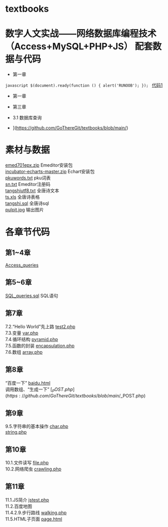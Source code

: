 # textbooks
# 数字人文实战——网络数据库编程技术（Access+MySQL+PHP+JS） 配套数据与代码
* 第一章

 `javascript
$(document).ready(function () {
    alert('RUNOOB');
});
`
[代码1](https://github.com/GoThereGit/textbooks/edit/main/php1.php)

* 第一章

* 第三章
+ 3.1 数据库查询

+ ](https://github.com/GoThereGit/textbooks/blob/main/)

# 素材与数据    

[emed701epx.zip](https://github.com/GoThereGit/textbooks/blob/main/emed701epx.zip)   Emeditor安装包     
[incubator-echarts-master.zip](https://github.com/GoThereGit/textbooks/blob/main/)  Echart安装包      
[pkuwords.txt](https://github.com/GoThereGit/textbooks/blob/main/)  pku词表    
[sn.txt](https://github.com/GoThereGit/textbooks/blob/main/)  Emeditor注册码    
[tangshiutf8.txt](https://github.com/GoThereGit/textbooks/blob/main/)  全唐诗文本     
[ts.xls](https://github.com/GoThereGit/textbooks/blob/main/)  全唐诗表格    
[tangshi.sql](https://github.com/GoThereGit/textbooks/blob/main/)  全唐诗sql    
[pulpit.jpg](https://github.com/GoThereGit/textbooks/blob/main/)  输出图片     


# 各章节代码    

## 第1~4章    
[Access_queries](https://github.com/GoThereGit/textbooks/blob/main/Access_queries)   


## 第5~6章    
[SQL_queries.sql](https://github.com/GoThereGit/textbooks/blob/main/SQL_queries.sql)  SQL语句     


## 第7章    
7.2.“Hello World”先上路  [test2.php](https://github.com/GoThereGit/textbooks/blob/main/test2.php)     
7.3.变量  [var.php](https://github.com/GoThereGit/textbooks/blob/main/var.php)     
7.4.循环结构  [pyramid.php](https://github.com/GoThereGit/textbooks/blob/main/pyramid.php)     
7.5.函数的封装  [encapsulation.php](https://github.com/GoThereGit/textbooks/blob/main/encapsulation.php)      
7.6.数组  [array.php](https://github.com/GoThereGit/textbooks/blob/main/array.php)       


## 第8章       
“百度一下”  [baidu.html](https://github.com/GoThereGit/textbooks/blob/main/baidu.html)        
调用数组、“生成一下”   [$_POST.php](https://github.com/GoThereGit/textbooks/blob/main/$_POST.php)       


## 第9章     
9.5.字符串的基本操作  [char.php](https://github.com/GoThereGit/textbooks/blob/main/char.php)      
                     [string.php](https://github.com/GoThereGit/textbooks/blob/main/string.php)    

                
## 第10章      
10.1.文件读写  [file.php](https://github.com/GoThereGit/textbooks/blob/main/file.php)   
10.2.网络爬虫  [crawling.php](https://github.com/GoThereGit/textbooks/blob/main/crawling.php)     


## 第11章  
11.1.JS简介  [jstest.php](https://github.com/GoThereGit/textbooks/blob/main/jstest.php)     
11.2.百度地图         
11.4.2.9.步行路线  [walking.php](https://github.com/GoThereGit/textbooks/blob/main/walking.php)     
11.5.HTML子页面  [page.html](https://github.com/GoThereGit/textbooks/blob/main/page.html)        



